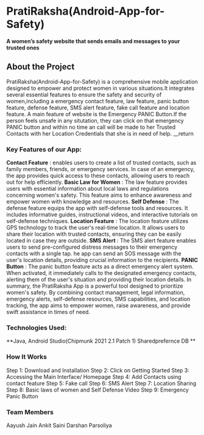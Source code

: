 # PratiRaksha(Android-App-for-Safety)
**A women’s safety website that sends emails and messages to your trusted ones**

## About the Project
PratiRaksha(Android-App-for-Safety) is a comprehensive mobile application designed to empower and protect women in various situations.It integrates several essential
features to ensure the safety and security of women,including a emergency contact feature, law feature, panic button feature, defense feature, SMS alert feature,
fake call feature and location feature.
A main feature of website is the Emergency PANIC Button.If the person feels unsafe in any situtation, they can click on that emergency PANIC button and within no time an 
call will be made to her Trusted Contacts with her Location Credentials that she is in need of help. __return

### Key Features of our App:
**Contact Feature** : enables users to create a list of trusted contacts, such as family members, friends, or emergency services. In case of an emergency,
the app provides quick access to these contacts, allowing users to reach out for help efficiently.
**Basic Law for Women** : The law feature provides users with essential information about local laws and regulations concerning women's safety.
This feature aims to enhance awareness and empower women with knowledge and resources.
**Self Defense** : The defense feature equips the app with self-defense tools and resources. It includes informative guides, instructional videos, and interactive 
tutorials on self-defense techniques. 
**Location Feature** : The location feature utilizes GPS technology to track the user's real-time location. It allows users to share their location with trusted contacts, 
ensuring they can be easily located in case they are outside.
**SMS Alert** : The SMS alert feature enables users to send pre-configured distress messages to their emergency contacts with a single tap. he app can send an SOS message with the user's 
location details, providing crucial information to the recipients.
**PANIC Button** : The panic button feature acts as a direct emergency alert system. When activated, it immediately calls to the designated emergency contacts, alerting
them of the user's situation and providing their location details.
In summary, the PratiRaksha App is a powerful tool designed to prioritize women's safety. By combining contact management, legal information, emergency alerts,
self-defense resources, SMS capabilities, and location tracking, the app aims to empower women, raise awareness, and provide swift assistance in times of need.

### Technologies Used:
**Java,
Android Studio(Chipmunk 2021 2.1 Patch 1)
Sharedprefernce DB **

### How It Works
Step 1: Download and Installation
Step 2: Click on Getting Started
Step 3: Accessing the Main Interface/ Homepage
Step 4: Add Contacts using contact feature
Step 5: Fake call
Step 6: SMS Alert
Step 7: Location Sharing
Step 8: Basic laws of women  and  Self Defense Video
Step 9: Emergency Panic Button

### Team Members
Aayush Jain
Ankit Saini
Darshan Parsoliya
